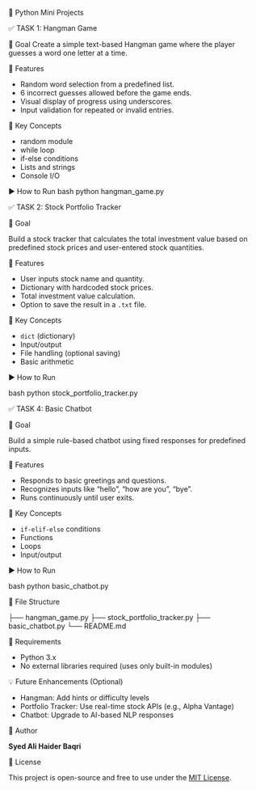 🧠 Python Mini Projects

✅ TASK 1: Hangman Game

🎯 Goal
Create a simple text-based Hangman game where the player guesses a word one letter at a time.

🔧 Features
- Random word selection from a predefined list.
- 6 incorrect guesses allowed before the game ends.
- Visual display of progress using underscores.
- Input validation for repeated or invalid entries.

🧠 Key Concepts
- random module  
- while loop  
- if-else conditions  
- Lists and strings  
- Console I/O

▶️ How to Run
bash
python hangman_game.py

✅ TASK 2: Stock Portfolio Tracker

🎯 Goal

Build a stock tracker that calculates the total investment value based on predefined stock prices and user-entered stock quantities.

🔧 Features

* User inputs stock name and quantity.
* Dictionary with hardcoded stock prices.
* Total investment value calculation.
* Option to save the result in a `.txt` file.

🧠 Key Concepts

* `dict` (dictionary)
* Input/output
* File handling (optional saving)
* Basic arithmetic

▶️ How to Run

bash
python stock_portfolio_tracker.py

✅ TASK 4: Basic Chatbot

🎯 Goal

Build a simple rule-based chatbot using fixed responses for predefined inputs.

🔧 Features

* Responds to basic greetings and questions.
* Recognizes inputs like “hello”, “how are you”, “bye”.
* Runs continuously until user exits.

🧠 Key Concepts

* `if-elif-else` conditions
* Functions
* Loops
* Input/output

▶️ How to Run

bash
python basic_chatbot.py

📂 File Structure

├── hangman_game.py
├── stock_portfolio_tracker.py
├── basic_chatbot.py
└── README.md

📌 Requirements

* Python 3.x
* No external libraries required (uses only built-in modules)

💡 Future Enhancements (Optional)

* Hangman: Add hints or difficulty levels
* Portfolio Tracker: Use real-time stock APIs (e.g., Alpha Vantage)
* Chatbot: Upgrade to AI-based NLP responses

🙌 Author

**Syed Ali Haider Baqri**

📄 License

This project is open-source and free to use under the [MIT License](https://opensource.org/licenses/MIT).

